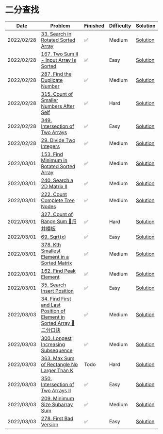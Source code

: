 # 二分查找
| Date       | Problem                                                                                                                                                      | Finished | Difficulty | Solution                                  |
|------------|--------------------------------------------------------------------------------------------------------------------------------------------------------------|----------|------------|-------------------------------------------|
| 2022/02/28 | [33. Search in Rotated Sorted Array](https://leetcode.com/problems/search-in-rotated-sorted-array/)                                                          | ✅        | Medium     | [Solution](./src/bs/Search.java)          |
| 2022/02/28 | [167. Two Sum II - Input Array Is Sorted](https://leetcode.com/problems/two-sum-ii-input-array-is-sorted/)                                                   | ✅        | Easy       | [Solution](./src/bs/TwoSum.java)          |
| 2022/02/28 | [287. Find the Duplicate Number](https://leetcode.com/problems/find-the-duplicate-number/)                                                                   | ✅        | Medium     | [Solution](./src/bs/FindDuplicate.java)   |
| 2022/02/28 | [315. Count of Smaller Numbers After Self](https://leetcode.com/problems/count-of-smaller-numbers-after-self/)                                               | ✅        | Hard       | [Solution](./src/bs/CountSmaller.java)    |
| 2022/02/28 | [349. Intersection of Two Arrays](https://leetcode.com/problems/intersection-of-two-arrays/)                                                                 | ✅        | Easy       | [Solution](./src/bs/Intersection.java)    |
| 2022/02/28 | [29. Divide Two Integers](https://leetcode.com/problems/divide-two-integers/)                                                                                | ✅        | Medium     | [Solution](./src/bs/Divide.java)          |
| 2022/03/01 | [153. Find Minimum in Rotated Sorted Array](https://leetcode.com/problems/find-minimum-in-rotated-sorted-array/)                                             | ✅        | Medium     | [Solution](./src/bs/FindMin.java)         |
| 2022/03/01 | [240. Search a 2D Matrix II](https://leetcode.com/problems/search-a-2d-matrix-ii/)                                                                           | ✅        | Medium     | [Solution](./src/bs/SearchMatrix.java)    |
| 2022/03/01 | [222. Count Complete Tree Nodes](https://leetcode.com/problems/count-complete-tree-nodes/)                                                                   | ✅        | Medium     | [Solution](./src/bs/CountNodes.java)      |
| 2022/03/01 | [327. Count of Range Sum 🐶归并模板](https://leetcode.com/problems/count-of-range-sum/)                                                                          | ✅        | Hard       | [Solution](./src/bs/CountRangeSum.java)   |
| 2022/03/01 | [69. Sqrt(x)](https://leetcode.com/problems/sqrtx/)                                                                                                          | ✅        | Easy       | [Solution](./src/bs/MySqrt.java)          |
| 2022/03/01 | [378. Kth Smallest Element in a Sorted Matrix](https://leetcode.com/problems/kth-smallest-element-in-a-sorted-matrix/)                                       | ✅        | Medium     | [Solution](./src/bs/KthSmallest.java)     |
| 2022/03/01 | [162. Find Peak Element](https://leetcode.com/problems/find-peak-element/)                                                                                   | ✅        | Medium     | [Solution](./src/bs/FindPeakElement.java) |
| 2022/03/01 | [35. Search Insert Position](https://leetcode.com/problems/search-insert-position/)                                                                          | ✅        | Easy       | [Solution](./src/bs/SearchInsert.java)    |
| 2022/03/03 | [34. Find First and Last Position of Element in Sorted Array 🐶二分口诀](https://leetcode.com/problems/find-first-and-last-position-of-element-in-sorted-array/) | ✅        | Medium     | [Solution](./src/bs/SearchRange.java)     |
| 2022/03/03 | [300. Longest Increasing Subsequence](https://leetcode.com/problems/longest-increasing-subsequence/)                                                         | ✅        | Medium     | [Solution](./src/bs/LengthOfLIS.java)     |
| 2022/03/03 | [363. Max Sum of Rectangle No Larger Than K](https://leetcode.com/problems/max-sum-of-rectangle-no-larger-than-k/)                                           | Todo     | Hard       | [Solution](./src/bs/MaxSumSubmatrix.java) |
| 2022/03/03 | [350. Intersection of Two Arrays II](https://leetcode.com/problems/intersection-of-two-arrays-ii/)                                                           | ✅        | Easy       | [Solution](./src/bs/Intersect.java)       |
| 2022/03/03 | [209. Minimum Size Subarray Sum](https://leetcode.com/problems/minimum-size-subarray-sum/)                                                                   | ✅        | Medium     | [Solution](./src/bs/MinSubArrayLen.java)  |
| 2022/03/03 | [278. First Bad Version](https://leetcode.com/problems/first-bad-version/)                                                                                   | ✅        | Easy       | [Solution](./src/bs/FirstBadVersion.java) |
